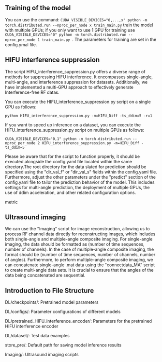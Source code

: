 ## Training of the model

You can use the command: `CUDA_VISIBLE_DEVICES="0,...,x" python -m torch.distributed.run --nproc_per_node x train_main.py` train the model with multiple GPUs; if you only want to use 1 GPU for training use `CUDA_VISIBLE_DEVICES="0" python -m torch.distributed.run --nproc_per_node 1 train_main.py `. The parameters for training are set in the config.ymal file.

## HIFU interference suppression

The script HIFU_interference_suppression.py offers a diverse range of methods for suppressing HIFU interference. It encompasses single-angle, multi-angle, and interference suppression for datasets. Additionally, we have implemented a multi-GPU approach to effectively generate Interference-free RF datas. 

You can execute the HIFU_interference_suppression.py script on a single GPU as follows:

`python HIFU_interference_suppression.py -m=HIFU_Diff -ts_ddim=5 -r=1`  

If you want to speed up inference on a dataset, you can execute the HIFU_interference_suppression.py script on multiple GPUs as follows:

`CUDA_VISIBLE_DEVICES="0,1" python -m torch.distributed.run --nproc_per_node 2 HIFU_interference_suppression.py -m=HIFU_Diff -ts_ddim=5`

Please be aware that for the script to function properly, it should be executed alongside the config.yaml file located within the same directory.The root directory for the data slated for prediction should be specified using the "dir_val_f" or "dir_val_s" fields within the config.yaml file. Furthermore, adjust the other parameters under the "predict" section of the config.yaml file to tailor the prediction behavior of the model. This includes settings for multi-angle prediction, the deployment of multiple GPUs, the use of ddim acceleration, and other related configuration options.

metric

## Ultrasound imaging

We can use the "Imaging" script for image reconstruction, allowing us to process RF channel data directly for reconstructing images, which includes both single-angle and multiple-angle composite imaging. For single-angle imaging, the data should be formatted as (number of time sequences, number of channels). In the case of multiple-angle composite imaging, the format should be (number of time sequences, number of channels, number of angles). Furthermore, to perform multiple-angle composite imaging, we can concatenate single-angle .mat data using the "connectdata_MA" script to create multi-angle data sets. It is crucial to ensure that the angles of the data being concatenated are sequential.

## Introduction to File Structure

DL/checkpoints/: Pretrained model parameters

DL/configs/: Parameter configurations of different models

DL/pretrained_HIFU_interference_encoder/: Parameters for the pretrained HIFU interference encoder

DL/dataset/: Test data examples

store_pre/: Default path for saving model inference results

Imaging/: Ultrasound imaging scripts
